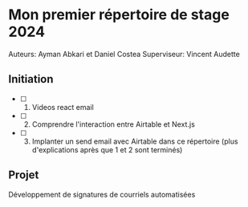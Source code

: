 # Mon premier répertoire de stage 2024

Auteurs: Ayman Abkari et Daniel Costea
Superviseur: Vincent Audette

## Initiation
- [ ] 1. Videos react email
- [ ] 2. Comprendre l'interaction entre Airtable et Next.js
- [ ] 3. Implanter un send email avec Airtable dans ce répertoire (plus d'explications après que 1 et 2 sont terminés)

## Projet
Développement de signatures de courriels automatisées
